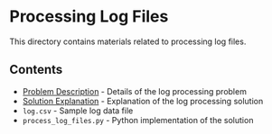 # Processing Log Files

This directory contains materials related to processing log files.

## Contents

- [Problem Description](DESCRIPTION.md) - Details of the log processing problem
- [Solution Explanation](PROCESS_LOG_FILES.md) - Explanation of the log processing solution
- `log.csv` - Sample log data file
- `process_log_files.py` - Python implementation of the solution